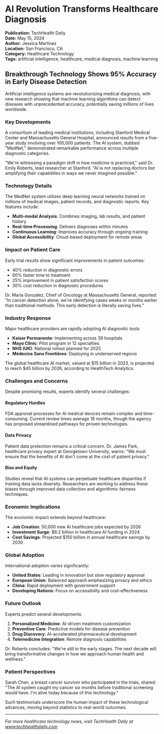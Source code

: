 # AI Revolution Transforms Healthcare Diagnosis

**Publication:** TechHealth Daily  
**Date:** May 15, 2024  
**Author:** Jessica Martinez  
**Location:** San Francisco, CA  
**Category:** Healthcare Technology  
**Tags:** artificial intelligence, healthcare, medical diagnosis, machine learning  

## Breakthrough Technology Shows 95% Accuracy in Early Disease Detection

Artificial intelligence systems are revolutionizing medical diagnosis, with new research showing that machine learning algorithms can detect diseases with unprecedented accuracy, potentially saving millions of lives worldwide.

### Key Developments

A consortium of leading medical institutions, including Stanford Medical Center and Massachusetts General Hospital, announced results from a five-year study involving over 100,000 patients. The AI system, dubbed "MedNet," demonstrated remarkable performance across multiple diagnostic categories.

"We're witnessing a paradigm shift in how medicine is practiced," said Dr. Emily Roberts, lead researcher at Stanford. "AI is not replacing doctors but amplifying their capabilities in ways we never imagined possible."

### Technology Details

The MedNet system utilizes deep learning neural networks trained on millions of medical images, patient records, and diagnostic reports. Key features include:

- **Multi-modal Analysis**: Combines imaging, lab results, and patient history
- **Real-time Processing**: Delivers diagnoses within minutes
- **Continuous Learning**: Improves accuracy through ongoing training
- **Global Accessibility**: Cloud-based deployment for remote areas

### Impact on Patient Care

Early trial results show significant improvements in patient outcomes:

- 40% reduction in diagnostic errors
- 60% faster time to treatment
- 25% improvement in patient satisfaction scores
- 30% cost reduction in diagnostic procedures

Dr. Maria Gonzalez, Chief of Oncology at Massachusetts General, reported: "In cancer detection alone, we're identifying cases weeks or months earlier than traditional methods. This early detection is literally saving lives."

### Industry Response

Major healthcare providers are rapidly adopting AI diagnostic tools:

- **Kaiser Permanente**: Implementing across 39 hospitals
- **Mayo Clinic**: Pilot program in 12 specialties  
- **NHS (UK)**: National rollout planned for 2025
- **Médecins Sans Frontières**: Deploying in underserved regions

The global healthcare AI market, valued at $15 billion in 2023, is projected to reach $45 billion by 2026, according to HealthTech Analytics.

### Challenges and Concerns

Despite promising results, experts identify several challenges:

#### Regulatory Hurdles
FDA approval processes for AI medical devices remain complex and time-consuming. Current review times average 18 months, though the agency has proposed streamlined pathways for proven technologies.

#### Data Privacy
Patient data protection remains a critical concern. Dr. James Park, healthcare privacy expert at Georgetown University, warns: "We must ensure that the benefits of AI don't come at the cost of patient privacy."

#### Bias and Equity
Studies reveal that AI systems can perpetuate healthcare disparities if training data lacks diversity. Researchers are working to address these biases through improved data collection and algorithmic fairness techniques.

### Economic Implications

The economic impact extends beyond healthcare:

- **Job Creation**: 50,000 new AI healthcare jobs expected by 2026
- **Investment Surge**: $8.2 billion in healthcare AI funding in 2024
- **Cost Savings**: Projected $150 billion in annual healthcare savings by 2030

### Global Adoption

International adoption varies significantly:

- **United States**: Leading in innovation but slow regulatory approval
- **European Union**: Balanced approach emphasizing privacy and ethics
- **China**: Rapid deployment with government support
- **Developing Nations**: Focus on accessibility and cost-effectiveness

### Future Outlook

Experts predict several developments:

1. **Personalized Medicine**: AI-driven treatment customization
2. **Preventive Care**: Predictive models for disease prevention
3. **Drug Discovery**: AI-accelerated pharmaceutical development
4. **Telemedicine Integration**: Remote diagnosis capabilities

Dr. Roberts concludes: "We're still in the early stages. The next decade will bring transformative changes in how we approach human health and wellness."

### Patient Perspectives

Sarah Chen, a breast cancer survivor who participated in the trials, shared: "The AI system caught my cancer six months before traditional screening would have. I'm alive today because of this technology."

Such testimonials underscore the human impact of these technological advances, moving beyond statistics to real-world outcomes.

---

*For more healthcare technology news, visit TechHealth Daily at www.techhealthdaily.com*
